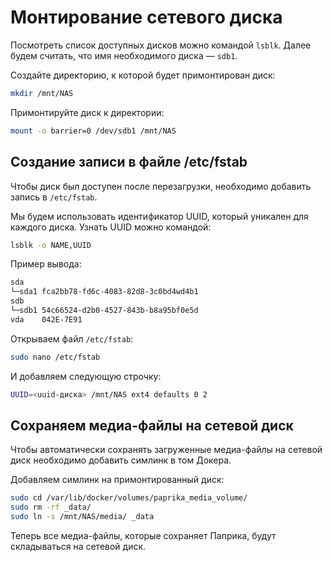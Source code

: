 # Монтирование сетевого диска

Посмотреть список доступных дисков можно командой `lsblk`. Далее будем считать, что имя необходимого диска — `sdb1`.

Создайте директорию, к которой будет примонтирован диск:

```bash
mkdir /mnt/NAS
```

Примонтируйте диск к директории:

```bash
mount -o barrier=0 /dev/sdb1 /mnt/NAS
```

## Создание записи в файле /etc/fstab

Чтобы диск был доступен после перезагрузки, необходимо добавить запись в `/etc/fstab`.

Мы будем использовать идентификатор UUID, который уникален для каждого диска. Узнать UUID можно командой:

```bash
lsblk -o NAME,UUID
```

Пример вывода:

```bash
sda
└─sda1 fca2bb78-fd6c-4083-82d8-3c0bd4wd4b1
sdb
└─sdb1 54c66524-d2b0-4527-843b-b8a95bf0e5d
vda    042E-7E91
```

Открываем файл `/etc/fstab`:

```bash
sudo nano /etc/fstab
```

И добавляем следующую строчку:

```bash
UUID=<uuid-диска> /mnt/NAS ext4 defaults 0 2
```

## Сохраняем медиа-файлы на сетевой диск

Чтобы автоматически сохранять загруженные медиа-файлы на сетевой диск необходимо добавить симлинк в том Докера.

Добавляем симлинк на примонтированный диск:

```sh
sudo cd /var/lib/docker/volumes/paprika_media_volume/
sudo rm -rf _data/
sudo ln -s /mnt/NAS/media/ _data
```

Теперь все медиа-файлы, которые сохраняет Паприка, будут складываться на сетевой диск.
